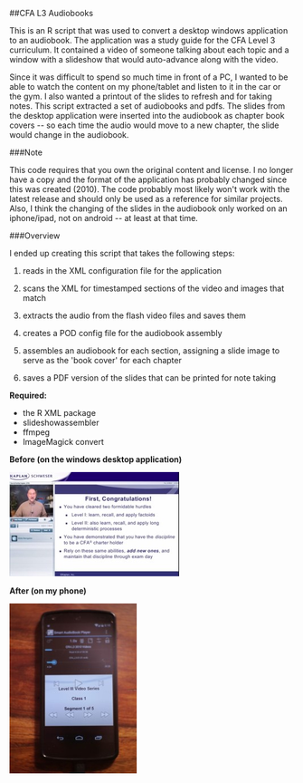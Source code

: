 ##CFA L3 Audiobooks

This is an R script that was used to convert a desktop windows application to an audiobook.  The application was a study guide for the CFA Level 3 curriculum.  It contained a video of someone talking about each topic and a window with a slideshow that would auto-advance along with the video.

Since it was difficult to spend so much time in front of a PC, I wanted to be able to watch the content on my phone/tablet and listen to it in the car or the gym.  I also wanted a printout of the slides to refresh and for taking notes.  This script extracted a set of audiobooks and pdfs.  The slides from the desktop application were inserted into the audiobook as chapter book covers -- so each time the audio would move to a new chapter, the slide would change in the audiobook.

###Note

This code requires that you own the original content and license.  I no longer have a copy and the format of the application has probably changed since this was created (2010).  The code probably most likely won't work with the latest release and should only be used as a reference for similar projects.  Also, I think the changing of the slides in the audiobook only worked on an iphone/ipad, not on android -- at least at that time.

###Overview

I ended up creating this script that takes the following steps:

1. reads in the XML configuration file for the application

2. scans the XML for timestamped sections of the video and images that match

3. extracts the audio from the flash video files and saves them 

4. creates a POD config file for the audiobook assembly

5. assembles an audiobook for each section, assigning a slide image to serve as the 'book cover' for each chapter

6. saves a PDF version of the slides that can be printed for note taking

**Required:**
- the R XML package
- slideshowassembler
- ffmpeg
- ImageMagick convert

**Before (on the windows desktop application)**

![Alt text](/before.jpg "Before -- screenshot from desktop pc application")

**After (on my phone)**

![Alt text](/after.jpg "After -- from my phone")





